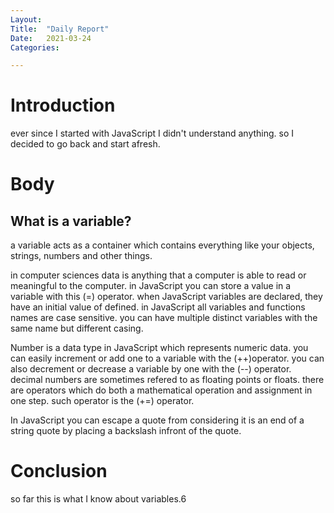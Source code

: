 ```yaml
---
Layout:
Title:	"Daily Report"
Date:	2021-03-24
Categories:

---
```


# Introduction

ever since I started with JavaScript I didn't understand anything.
so I decided to go back and start afresh.

# Body
## What is a variable? 

a variable acts as a container which contains everything like your objects,
strings, numbers and other things.

in computer sciences data is anything that a computer is able to read or meaningful to the computer.
in JavaScript you can store a value in a variable with this (=) operator.
when JavaScript variables are declared, they have an initial value of defined.
in JavaScript all variables and functions names are case sensitive.
you can have multiple distinct variables with the same name but different casing.

Number is a data type in JavaScript which represents numeric data.
you can easily increment or add one to a variable with the (++)operator.
you can also decrement or decrease a variable by one with the (--) operator.
decimal numbers are sometimes refered to as floating points or floats.
there are operators which do both a mathematical operation and assignment in one step.
such operator is the (+=) operator.

In JavaScript you can escape a quote  from considering it is an end of a string quote by placing a backslash
infront of the quote.

# Conclusion 
so far this is what I know about variables.6